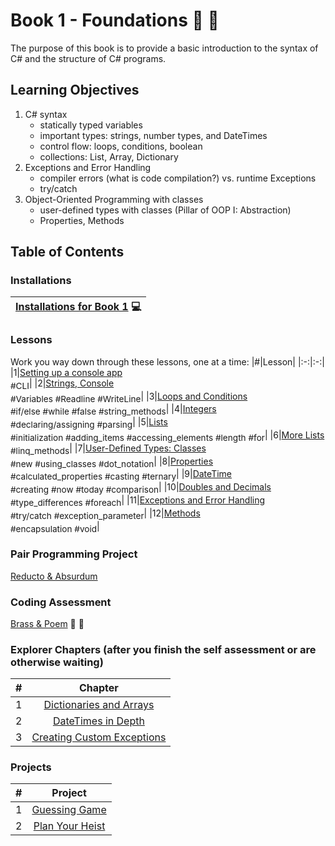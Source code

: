 # Book 1 - Foundations :nut_and_bolt: :wrench:

The purpose of this book is to provide a basic introduction to the syntax of C# and the structure of C# programs.

## Learning Objectives

1. C# syntax
    <ul>
        <li>statically typed variables</li>
        <li>important types: strings, number types, and DateTimes</li>
        <li>control flow: loops, conditions, boolean</li>
        <li>collections: List, Array, Dictionary</li>
    </ul>
1. Exceptions and Error Handling
    <ul>
        <li>compiler errors (what is code compilation?) vs. runtime Exceptions</li>
        <li>try/catch</li>
    </ul>
1. Object-Oriented Programming with classes
    <ul>
        <li>user-defined types with classes (Pillar of OOP I: Abstraction)</li>
        <li>Properties, Methods</li>
    </ul>

## Table of Contents

<!-- prettier-ignore-start -->


### Installations
|[Installations for Book 1](./chapters/book-1-installations.md) :computer:|
|--|

### Lessons
Work you way down through these lessons, one at a time:
|#|Lesson|
|:-:|:-:|
|1|[Setting up a console app](./chapters/setting-up-console-app.md)<br><sub style="font-size: 0.85rem;">#CLI</sub>|
|2|[Strings, Console](./chapters/interacting-with-console.md)<br><sub style="font-size: 0.85rem;">#Variables #Readline #WriteLine</sub>|
|3|[Loops and Conditions](./chapters/working-with-integers.md)<br><sub style="font-size: 0.85rem;">#if/else #while #false #string_methods</sub>|
|4|[Integers](./chapters/working-with-integers.md)<br><sub style="font-size: 0.85rem;">#declaring/assigning #parsing</sub>|
|5|[Lists](./chapters/thrown-for-a-loop-lists.md)<br><sub style="font-size: 0.85rem;">#initialization #adding_items #accessing_elements #length #for</sub>|
|6|[More Lists](./chapters/thrown-for-a-loop-linq.md)<br><sub style="font-size: 0.85rem;">#linq_methods</sub>|
|7|[User-Defined Types: Classes](./chapters/classes-intro.md)<br><sub style="font-size: 0.85rem;">#new #using_classes #dot_notation</sub>|
|8|[Properties](./chapters/classes-calculated.md)<br><sub style="font-size: 0.85rem;">#calculated_properties #casting #ternary</sub>|
|9|[DateTime](./chapters/foundations-datetime.md)<br><sub style="font-size: 0.85rem;">#creating #now #today #comparison</sub>|
|10|[Doubles and Decimals](./chapters/doubles-and-decimals.md)<br><sub style="font-size: 0.85rem;">#type_differences #foreach</sub>|
|11|[Exceptions and Error Handling](./chapters/handling-exceptions.md)<br><sub style="font-size: 0.85rem;">#try/catch #exception_parameter</sub>|
|12|[Methods](./chapters/foundations-methods.md)<br><sub style="font-size: 0.85rem;">#encapsulation #void</sub>|


### Pair Programming Project
[Reducto & Absurdum](./chapters/reducto.md)

### Coding Assessment
[Brass & Poem](./chapters/coding-self-assessment.md) :trumpet: :page_with_curl:


### Explorer Chapters (after you finish the self assessment or are otherwise waiting)
|#|Chapter|
|:-:|:-:|
|1|[Dictionaries and Arrays](./chapters/book-1-extravert-collections-explorer.md)|
|2|[DateTimes in Depth](./chapters/book-1-datetimes-explorer.md)|
|3|[Creating Custom Exceptions](./chapters/book-1-custom-exceptions-explorer.md)|

### Projects
|#|Project|
|:-:|:-:|
|1|[Guessing Game](https://github.com/nashville-software-school/bangazon-inc/blob/main/book-1-orientation/chapters/GUESSING_GAME_EXERCISE.md)|
|2|[Plan Your Heist](https://github.com/nashville-software-school/bangazon-inc/blob/server-side-curriculum/book-1-orientation/chapters/PLAN_YOUR_HEIST.md)|

<!-- prettier-ignore-end -->

